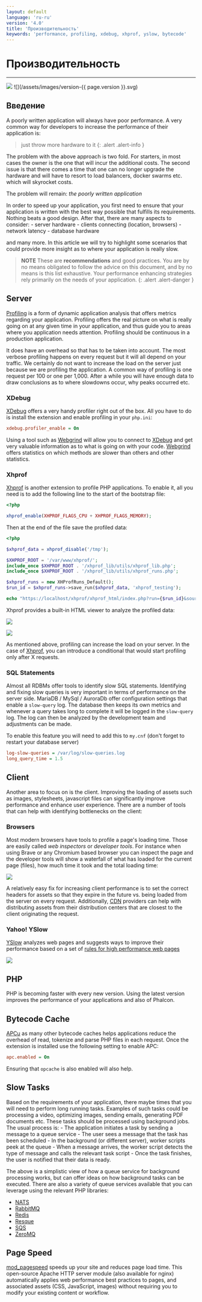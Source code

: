 ```yaml
---
layout: default
language: 'ru-ru'
version: '4.0'
title: 'Производительность'
keywords: 'performance, profiling, xdebug, xhprof, yslow, bytecode'
---
```


# Производительность

* * *

![](/assets/images/document-status-stable-success.svg) ![](/assets/images/version-{{ page.version }}.svg)

## Введение

A poorly written application will always have poor performance. A very common way for developers to increase the performance of their application is:

> just throw more hardware to it
{: .alert .alert-info } 

The problem with the above approach is two fold. For starters, in most cases the owner is the one that will incur the additional costs. The second issue is that there comes a time that one can no longer upgrade the hardware and will have to resort to load balancers, docker swarms etc. which will skyrocket costs.

The problem will remain: *the poorly written application*

In order to speed up your application, you first need to ensure that your application is written with the best way possible that fulfills its requirements. Nothing beats a good design. After that, there are many aspects to consider: - server hardware - clients connecting (location, browsers) - network latency - database hardware

and many more. In this article we will try to highlight some scenarios that could provide more insight as to where your application is really slow.

> **NOTE** These are **recommendations** and good practices. You are by no means obligated to follow the advice on this document, and by no means is this list exhaustive. Your performance enhancing strategies rely primarily on the needs of your application.
{: .alert .alert-danger }

## Server

[Profiling](https://en.wikipedia.org/wiki/Profiling_(computer_programming)) is a form of dynamic application analysis that offers metrics regarding your application. Profiling offers the real picture on what is really going on at any given time in your application, and thus guide you to areas where you application needs attention. Profiling should be continuous in a production application.

It does have an overhead so that has to be taken into account. The most verbose profiling happens on every request but it will all depend on your traffic. We certainly do not want to increase the load on the server just because we are profiling the application. A common way of profiling is one request per 100 or one per 1,000. After a while you will have enough data to draw conclusions as to where slowdowns occur, why peaks occurred etc.

### XDebug

[XDebug](https://xdebug.org/docs) offers a very handy profiler right out of the box. All you have to do is install the extension and enable profiling in your `php.ini`:

```ini
xdebug.profiler_enable = On
```

Using a tool such as [Webgrind](https://github.com/jokkedk/webgrind) will allow you to connect to [XDebug](https://xdebug.org/docs) and get very valuable information as to what is going on with your code. [Webgrind](https://github.com/jokkedk/webgrind) offers statistics on which methods are slower than others and other statistics.

### Xhprof

[Xhprof](https://github.com/facebook/xhprof) is another extension to profile PHP applications. To enable it, all you need is to add the following line to the start of the bootstrap file:

```php
<?php

xhprof_enable(XHPROF_FLAGS_CPU + XHPROF_FLAGS_MEMORY);
```

Then at the end of the file save the profiled data:

```php
<?php

$xhprof_data = xhprof_disable('/tmp');

$XHPROF_ROOT = '/var/www/xhprof/';
include_once $XHPROF_ROOT . '/xhprof_lib/utils/xhprof_lib.php';
include_once $XHPROF_ROOT . '/xhprof_lib/utils/xhprof_runs.php';

$xhprof_runs = new XHProfRuns_Default();
$run_id = $xhprof_runs->save_run($xhprof_data, 'xhprof_testing');

echo "https://localhost/xhprof/xhprof_html/index.php?run={$run_id}&source=xhprof_testing\n";
```

Xhprof provides a built-in HTML viewer to analyze the profiled data:

![](/assets/images/content/performance-xhprof-2.jpg)

![](/assets/images/content/performance-xhprof-1.jpg)

As mentioned above, profiling can increase the load on your server. In the case of [Xhprof](https://github.com/facebook/xhprof), you can introduce a conditional that would start profiling only after X requests.

### SQL Statements

Almost all RDBMs offer tools to identify slow SQL statements. Identifying and fixing slow queries is very important in terms of performance on the server side. MariaDB / MySql / AuroraDb offer configuration settings that enable a `slow-query` log. The database then keeps its own metrics and whenever a query takes long to complete it will be logged in the `slow-query` log. The log can then be analyzed by the development team and adjustments can be made.

To enable this feature you will need to add this to `my.cnf` (don't forget to restart your database server)

```ini
log-slow-queries = /var/log/slow-queries.log
long_query_time = 1.5
```

## Client

Another area to focus on is the client. Improving the loading of assets such as images, stylesheets, javascript files can significantly improve performance and enhance user experience. There are a number of tools that can help with identifying bottlenecks on the client:

### Browsers

Most modern browsers have tools to profile a page's loading time. Those are easily called *web inspectors* or *developer tools*. For instance when using Brave or any Chromium based browser you can inspect the page and the developer tools will show a waterfall of what has loaded for the current page (files), how much time it took and the total loading time:

![](/assets/images/content/performance-chrome-1.jpg)

A relatively easy fix for increasing client performance is to set the correct headers for assets so that they expire in the future vs. being loaded from the server on every request. Additionally, [CDN](https://en.wikipedia.org/wiki/Content_delivery_network) providers can help with distributing assets from their distribution centers that are closest to the client originating the request.

### Yahoo! YSlow

[YSlow](https://developer.yahoo.com/yslow) analyzes web pages and suggests ways to improve their performance based on a set of [rules for high performance web pages](https://developer.yahoo.com/performance/rules.html)

![](/assets/images/content/performance-yslow-1.jpg)

## PHP

PHP is becoming faster with every new version. Using the latest version improves the performance of your applications and also of Phalcon.

## Bytecode Cache

[APCu](https://php.net/manual/en/book.apcu.php) as many other bytecode caches helps applications reduce the overhead of read, tokenize and parse PHP files in each request. Once the extension is installed use the following setting to enable APC:

```ini
apc.enabled = On
```

Ensuring that `opcache` is also enabled will also help.

## Slow Tasks

Based on the requirements of your application, there maybe times that you will need to perform long running tasks. Examples of such tasks could be processing a video, optimizing images, sending emails, generating PDF documents etc. These tasks should be processed using background jobs. The usual process is: - The application initiates a task by sending a message to a queue service - The user sees a message that the task has been scheduled - In the background (or different server), worker scripts peek at the queue - When a message arrives, the worker script detects the type of message and calls the relevant task script - Once the task finishes, the user is notified that their data is ready.

The above is a simplistic view of how a queue service for background processing works, but can offer ideas on how background tasks can be executed. There are also a variety of queue services available that you can leverage using the relevant PHP libraries:

* [NATS](https://nats.io)
* [RabbitMQ](https://www.rabbitmq.com/)
* [Redis](https://redis.io/)
* [Resque](https://github.com/chrisboulton/php-resque)
* [SQS](https://aws.amazon.com/sqs/)
* [ZeroMQ](https://www.zeromq.org/)

## Page Speed

[mod_pagespeed](https://www.modpagespeed.com/) speeds up your site and reduces page load time. This open-source Apache HTTP server module (also available for nginx) automatically applies web performance best practices to pages, and associated assets (CSS, JavaScript, images) without requiring you to modify your existing content or workflow.